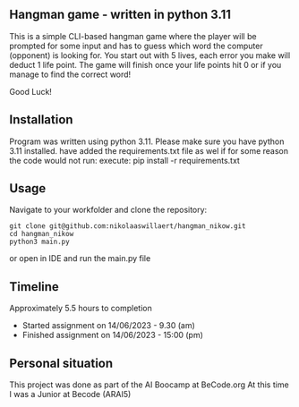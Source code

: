 
## Hangman game - written in python 3.11


This is a simple CLI-based hangman game where the player will be prompted for
some input and has to guess which word the computer (opponent) is looking for. You start out with 5 lives, each
error you make will deduct 1 life point. The game will finish once your life points hit 0 or if you manage to find
the correct word!

Good Luck!

## Installation
Program was written using python 3.11. Please make sure you have python 3.11 installed.
have added the requirements.txt file as wel if for some reason the code would not run:
 execute: pip install -r requirements.txt

## Usage
Navigate to your workfolder and clone the repository:
```
git clone git@github.com:nikolaaswillaert/hangman_nikow.git
cd hangman_nikow
python3 main.py
```

or open in IDE and run the main.py file

## Timeline
Approximately 5.5 hours to completion
- Started assignment on 14/06/2023 - 9.30 (am)
- Finished assignment on 14/06/2023 - 15:00 (pm)

## Personal situation
This project was done as part of the AI Boocamp at BeCode.org
At this time I was a Junior at Becode (ARAI5)